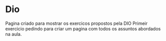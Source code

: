 # Dio
Pagina criado para mostrar os exercicos propostos pela DIO
Primeir exercicio pedindo para criar um pagina com todos os assuntos abordados na aula.
